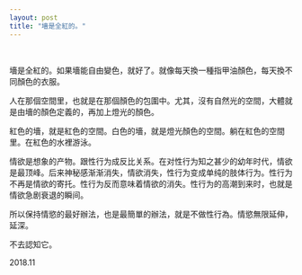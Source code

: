 ```yaml
---
layout: post
title: "墻是全紅的。"
---
```


  
&nbsp;
&nbsp;


墻是全紅的。如果墻能自由變色，就好了。就像每天換一種指甲油顏色，每天換不同顏色的衣服。

人在那個空間里，也就是在那個顏色的包圍中。尤其，沒有自然光的空間，大體就是由墻的顏色定義的，再加上燈光的顏色。

紅色的墻，就是紅色的空間。白色的墻，就是燈光顏色的空間。躺在紅色的空間里。在紅色的水裡游泳。

情欲是想象的产物。跟性行为成反比关系。在对性行为知之甚少的幼年时代，情欲是最顶峰。后来神秘感渐渐消失，情欲消失，性行为变成单纯的肢体行为。性行为不再是情欲的寄托。性行为反而意味着情欲的消失。性行为的高潮到来时，也就是情欲急剧衰退的瞬间。

所以保持情慾的最好辦法，也是最簡單的辦法，就是不做性行為。情慾無限延伸，延深。

不去認知它。

2018.11